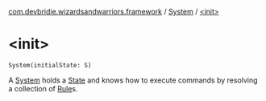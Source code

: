 [com.devbridie.wizardsandwarriors.framework](../index.md) / [System](index.md) / [&lt;init&gt;](.)

# &lt;init&gt;

`System(initialState: S)`

A [System](index.md) holds a [State](../-state.md) and knows how to execute commands by resolving a collection of [Rule](../-rule/index.md)s.

